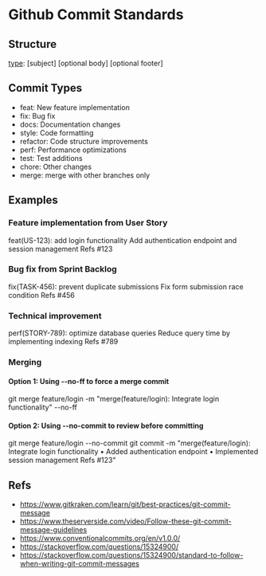 # Github Commit Standards

## Structure

[type]([scope]): [subject]
[optional body]
[optional footer]

## Commit Types

- feat: New feature implementation
- fix: Bug fix
- docs: Documentation changes
- style: Code formatting
- refactor: Code structure improvements
- perf: Performance optimizations
- test: Test additions
- chore: Other changes
- merge: merge with other branches only

## Examples

### Feature implementation from User Story

feat(US-123): add login functionality
Add authentication endpoint and session management
Refs #123

### Bug fix from Sprint Backlog

fix(TASK-456): prevent duplicate submissions
Fix form submission race condition
Refs #456

### Technical improvement

perf(STORY-789): optimize database queries
Reduce query time by implementing indexing
Refs #789

### Merging

#### Option 1: Using --no-ff to force a merge commit

git merge feature/login -m "merge(feature/login): Integrate login functionality" --no-ff

#### Option 2: Using --no-commit to review before committing

git merge feature/login --no-commit
git commit -m "merge(feature/login): Integrate login functionality
• Added authentication endpoint
• Implemented session management
Refs #123"

## Refs

- <https://www.gitkraken.com/learn/git/best-practices/git-commit-message>
- <https://www.theserverside.com/video/Follow-these-git-commit-message-guidelines>
- <https://www.conventionalcommits.org/en/v1.0.0/>
- <https://stackoverflow.com/questions/15324900/>
- <https://stackoverflow.com/questions/15324900/standard-to-follow-when-writing-git-commit-messages>
